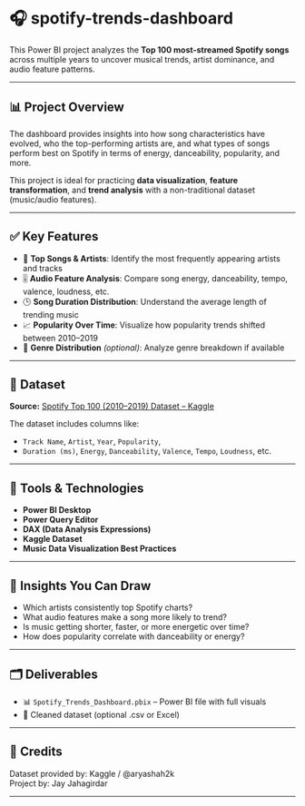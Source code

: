 # 🎧 spotify-trends-dashboard
 

This Power BI project analyzes the **Top 100 most-streamed Spotify songs** across multiple years to uncover musical trends, artist dominance, and audio feature patterns.

---

## 📊 Project Overview

The dashboard provides insights into how song characteristics have evolved, who the top-performing artists are, and what types of songs perform best on Spotify in terms of energy, danceability, popularity, and more.

This project is ideal for practicing **data visualization**, **feature transformation**, and **trend analysis** with a non-traditional dataset (music/audio features).

---

## ✅ Key Features

- 🎵 **Top Songs & Artists**: Identify the most frequently appearing artists and tracks
- 🎚️ **Audio Feature Analysis**: Compare song energy, danceability, tempo, valence, loudness, etc.
- 🕒 **Song Duration Distribution**: Understand the average length of trending music
- 📈 **Popularity Over Time**: Visualize how popularity trends shifted between 2010–2019
- 📂 **Genre Distribution** *(optional)*: Analyze genre breakdown if available

---

## 📁 Dataset

**Source:** [Spotify Top 100 (2010–2019) Dataset – Kaggle](https://www.kaggle.com/datasets/aryashah2k/complete-spotify-2010-2019)

The dataset includes columns like:
- `Track Name`, `Artist`, `Year`, `Popularity`,  
- `Duration (ms)`, `Energy`, `Danceability`, `Valence`, `Tempo`, `Loudness`, etc.

---

## 🧰 Tools & Technologies

- **Power BI Desktop**
- **Power Query Editor**
- **DAX (Data Analysis Expressions)**
- **Kaggle Dataset**
- **Music Data Visualization Best Practices**

---

## 📌 Insights You Can Draw

- Which artists consistently top Spotify charts?
- What audio features make a song more likely to trend?
- Is music getting shorter, faster, or more energetic over time?
- How does popularity correlate with danceability or energy?

---

## 🗂️ Deliverables

- 📊 `Spotify_Trends_Dashboard.pbix` – Power BI file with full visuals
- 📁 Cleaned dataset (optional .csv or Excel)

---

## 📣 Credits

Dataset provided by: Kaggle / @aryashah2k  
Project by: Jay Jahagirdar

---


